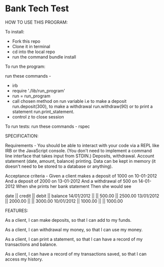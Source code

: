 # Bank Tech  Test

HOW TO USE THIS PROGRAM:

To install:

* Fork this repo
* Clone it in terminal
* cd into the local repo
* run the command bundle install

To run the program:

run these commands -

* irb
* require './lib/run_program'
* run = run_program
* call chosen method on run variable i.e to make a deposit run.deposit(300), to make a withdrawal
run.withdraw(90) or to print a statement run.print_statement.
* control z to close session

To run tests:
run these commands -
rspec

SPECIFICATION:

Requirements -
You should be able to interact with your code via a REPL like IRB or the JavaScript console. (You don't need to implement a command line interface that takes input from STDIN.)
Deposits, withdrawal.
Account statement (date, amount, balance) printing.
Data can be kept in memory (it doesn't need to be stored to a database or anything).

Acceptance criteria -
Given a client makes a deposit of 1000 on 10-01-2012
And a deposit of 2000 on 13-01-2012
And a withdrawal of 500 on 14-01-2012
When she prints her bank statement
Then she would see

date || credit || debit || balance
14/01/2012 || || 500.00 || 2500.00
13/01/2012 || 2000.00 || || 3000.00
10/01/2012 || 1000.00 || || 1000.00

FEATURES:

As a client,
I can make deposits,
so that I can add to my funds.

As a client,
I can withdrawal my money,
so that I can use my money.

As a client,
I can print a statement,
so that I can have a record of my transactions and balance.

As a client,
I can have a record of my transactions saved,
so that I can access my history.
